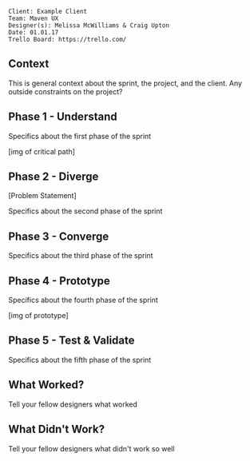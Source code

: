```
Client: Example Client
Team: Maven UX
Designer(s): Melissa McWilliams & Craig Upton
Date: 01.01.17
Trello Board: https://trello.com/
```

## Context
This is general context about the sprint, the project, and the client. Any outside constraints on the project?

## Phase 1 - Understand
Specifics about the first phase of the sprint

[img of critical path]

## Phase 2 - Diverge

[Problem Statement]

Specifics about the second phase of the sprint

## Phase 3 - Converge
Specifics about the third phase of the sprint

## Phase 4 - Prototype
Specifics about the fourth phase of the sprint

[img of prototype]

## Phase 5 - Test & Validate
Specifics about the fifth phase of the sprint

## What Worked?
Tell your fellow designers what worked

## What Didn't Work?
Tell your fellow designers what didn't work so well
